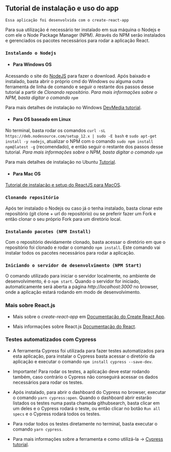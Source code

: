 

## Tutorial de instalação e uso do app

`Essa aplicação foi desenvolvida com o create-react-app`

Para sua utilização é necessário ter instalado em sua máquina o Nodejs e com ele o Node Package Manager (NPM).
Através do NPM serão instalados e gerenciados os pacotes necessários para rodar a aplicação React.

### `Instalando o Nodejs`

- #### Para Windows OS

Acessando o site do [NodeJS](https://nodejs.org/en/) para fazer o download. 
Após baixado e instalado, basta abrir o próprio cmd do Windows ou alguma outra ferramenta de linha de comando
e seguir o restante dos passos desse tutorial a partir de *Clonando repositório*. 
*Para mais informações sobre o NPM, basta digitar o comando `npm`*

Para mais detalhes de instalação no Windows [DevMedia tutorial](https://www.devmedia.com.br/como-instalar-o-node-js-npm-e-o-react-no-windows/40329).

- #### Para OS baseado em Linux

No terminal, basta rodar os comandos `curl -sL https://deb.nodesource.com/setup_12.x | sudo -E bash`
e `sudo apt-get install -y nodejs`, atualizar o NPM com o comando `sudo npm install npm@latest -g` (recomendado),
e então seguir o restante dos passos desse tutorial.
*Para mais informações sobre o NPM, basta digitar o comando `npm`*

Para mais detalhes de instalação no Ubuntu [Tutorial](https://www.techomoro.com/how-to-install-and-setup-a-react-app-on-ubuntu-18-04-1/).

- #### Para Mac OS

[Tutorial de instalação e setup do ReactJS para MacOS](https://www.techomoro.com/how-to-install-and-set-up-react-on-macos-x/).

### `Clonando repositório`

Após ter instalado o Nodejs ou caso já o tenha instalado, basta clonar este repositório (git clone + url do repositório) ou se preferir fazer um Fork e então clonar o seu próprio Fork para um diretório local.

### `Instalando pacotes (NPM Install)`

Com o repositório devidamente clonado, basta acessar o diretório em que o repositório foi clonado
e rodar o comando `npm install`. Este comando vai instalar todos os pacotes necessários para rodar a aplicação.

### `Iniciando o servidor de desenvolvimento (NPM Start)`

O comando utilizado para iniciar o servidor localmente, no ambiente de desenvolvimento, é o `npm start`.
Quando o servidor for iniciado, automaticamente será aberta a página *http://localhost:3000* no browser,
onde a aplicação estará rodando em modo de desenvolvimento.


### Mais sobre React.js

- Mais sobre o *create-react-app* em [Documentação do Create React App](https://facebook.github.io/create-react-app/docs/getting-started).

- Mais informações sobre React.js [Documentação do React](https://reactjs.org/).

### Testes automatizados com Cypress

- A ferramenta Cypress foi utilizada para fazer testes automatizados para esta aplicação, para instalar o Cypress basta acessar o diretório da aplicação e executar o comando `npm install cypress --save-dev`. 

- Importante! Para rodar os testes, a aplicação deve estar rodando também, caso contrário o Cypress não conseguirá acessar os dados necessários para rodar os testes.

- Após instalado, para abrir o dashboard do Cypress no browser, executar o comando `yarn cypress:open`. Quando o dashboard abrir estarão listados os testes numa pasta chamada githubsearch, basta clicar em um deles e o Cypress rodará o teste, ou então clicar no botão `Run all specs` e o Cypress rodará todos os testes.
- Para rodar todos os testes diretamente no terminal, basta executar o comando `yarn cypress`.
- Para mais informações sobre a ferramenta e como utilizá-la -> [Cypress tutorial](https://docs.cypress.io/guides/getting-started/installing-cypress.html#System-requirements).
